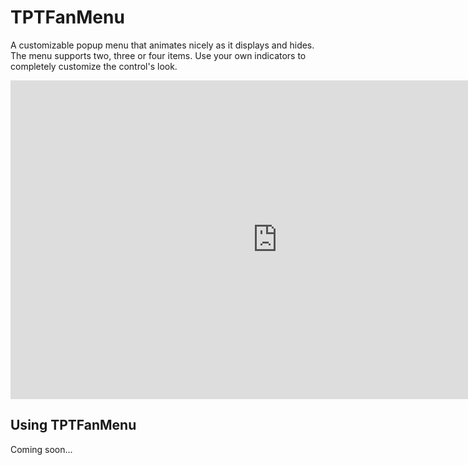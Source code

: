 TPTFanMenu
======

A customizable popup menu that animates nicely as it displays and hides. The menu supports two, three or four items. Use your own indicators to completely customize the control's look.  

<iframe width="854" height="510" src="http://www.youtube.com/embed/lCtQW48SWQM" frameborder="0" allowfullscreen></iframe>

## Using TPTFanMenu
Coming soon...